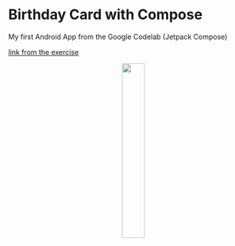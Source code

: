 # Birthday Card with Compose
My first Android App from the Google Codelab (Jetpack Compose)

[link from the exercise](https://developer.android.com/courses/pathways/android-basics-compose-unit-1-pathway-3?hl=pt-br#codelab-https://developer.android.com/codelabs/basic-android-kotlin-compose-business-card)

<p align="center">
  <img src="https://developer.android.com/static/codelabs/basic-android-kotlin-compose-add-images/img/33191fb4cc122787_856.png?hl=pt-br" width="30%" height="30%"/>
</p>
